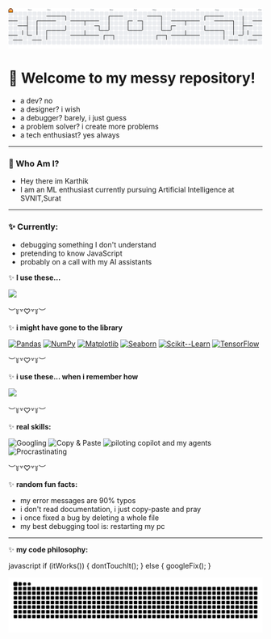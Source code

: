 <picture>
  <source media="(prefers-color-scheme: dark)" srcset="https://raw.githubusercontent.com/Karthik-Ramkumar/Karthik-Ramkumar/output/pacman-contribution-graph-dark.svg">
  <source media="(prefers-color-scheme: light)" srcset="https://raw.githubusercontent.com/Karthik-Ramkumar/Karthik-Ramkumar/output/pacman-contribution-graph.svg">
  <img alt="pacman contribution graph" src="https://raw.githubusercontent.com/Karthik-Ramkumar/Karthik-Ramkumar/output/pacman-contribution-graph.svg">
</picture>

# 🤪 Welcome to my messy repository!

* a dev? no
* a designer? i wish
* a debugger? barely, i just guess
* a problem solver? i create more problems
* a tech enthusiast? yes always 

---
### 👤 Who Am I?

* Hey there im Karthik
* I am an ML enthusiast currently pursuing Artificial Intelligence at SVNIT,Surat 

---
### ✨ Currently:

* debugging something I don't understand
* pretending to know JavaScript
* probably on a call with my AI assistants

✨ **I use these...**

<img src="https://skillicons.dev/icons?i=python,c,js,html,css,mysql,sqlite,django,n8n" />

︶꒦꒷♡꒷꒦︶

✨ **i might have gone to the library**

[![Pandas](https://img.shields.io/badge/Pandas-150458?style=for-the-badge&logo=pandas&logoColor=white)](https://pandas.pydata.org/)
[![NumPy](https://img.shields.io/badge/Numpy-013243?style=for-the-badge&logo=numpy&logoColor=white)](https://numpy.org/)
[![Matplotlib](https://img.shields.io/badge/Matplotlib-5264A0?style=for-the-badge&logo=matplotlib&logoColor=white)](https://matplotlib.org/)
[![Seaborn](https://img.shields.io/badge/Seaborn-3B85A1?style=for-the-badge&logo=seaborn&logoColor=white)](https://seaborn.pydata.org/)
[![Scikit--Learn](https://img.shields.io/badge/Scikit--Learn-F7931E?style=for-the-badge&logo=scikit--learn&logoColor=white)](https://scikit-learn.org/stable/)
[![TensorFlow](https://img.shields.io/badge/TensorFlow-FF6F00?style=for-the-badge&logo=tensorflow&logoColor=white)](https://www.tensorflow.org/)

︶꒦꒷♡꒷꒦︶

✨ **i use these... when i remember how**

<img src="https://skillicons.dev/icons?i=git,github,linux,windows,vscode," />

︶꒦꒷♡꒷꒦︶

✨ **real skills:**

<img src="https://img.shields.io/badge/Googling-white?style=flat-square&color=3A48C0&labelColor=3A48C0&label=Skill" alt="Googling" />
<img src="https://img.shields.io/badge/Copy%20&%20Paste-white?style=flat-square&color=3A48C0&labelColor=3A48C0&label=Skill" alt="Copy & Paste" />
<img src="https://img.shields.io/badge/Guessing-white?style=flat-square&color=CC6633&labelColor=CC6633&label=Skill" alt="piloting copilot and my agents" />
<img src="https://img.shields.io/badge/Procrastinating-white?style=flat-square&color=CC6633&labelColor=CC6633&label=Skill" alt="Procrastinating" />

︶꒦꒷♡꒷꒦︶

✨ **random fun facts:**

* my error messages are 90% typos
* i don't read documentation, i just copy-paste and pray
* i once fixed a bug by deleting a whole file
* my best debugging tool is: restarting my pc

---

✨ **my code philosophy:**

javascript
if (itWorks()) {
  dontTouchIt();
} else {
  googleFix();
}

<picture>
  <source media="(prefers-color-scheme: dark)" srcset="https://raw.githubusercontent.com/Karthik-Ramkumar/Karthik-Ramkumar/refs/heads/output/github-snake-dark.svg">
  <source media="(prefers-color-scheme: light)" srcset="https://raw.githubusercontent.com/Karthik-Ramkumar/Karthik-Ramkumar/refs/heads/output/github-snake.svg">
  <img alt="pacman contribution graph" src="https://raw.githubusercontent.com/Karthik-Ramkumar/Karthik-Ramkumar/refs/heads/output/github-snake.svg">
</picture>
